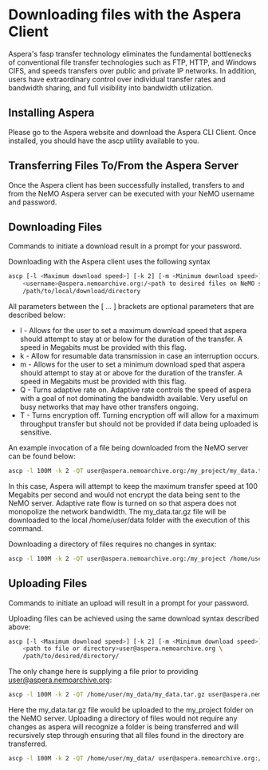 # Downloading files with the Aspera Client

Aspera's fasp transfer technology eliminates the fundamental bottlenecks of conventional file transfer technologies such as FTP, HTTP, and Windows CIFS, and speeds transfers over public and private IP networks. In addition, users have extraordinary control over individual transfer rates and bandwidth sharing, and full visibility into bandwidth utilization.

## Installing Aspera

Please go to the Aspera website and download the Aspera CLI Client. Once installed, you should have the ascp utility available to you.

## Transferring Files To/From the Aspera Server

Once the Aspera client has been successfully installed, transfers to and from the NeMO Aspera server can be executed with your NeMO username and password.

## Downloading Files

Commands to initiate a download result in a prompt for your password.

Downloading with the Aspera client uses the following syntax

```bash
ascp [-l <Maximum download speed>] [-k 2] [-m <Minimum download speed>] [-Q] [-T] \
    <username>@aspera.nemoarchive.org:/<path to desired files on NeMO server> \
    /path/to/local/download/directory
```

All parameters between the [ ... ] brackets are optional parameters that are described below:

* l - Allows for the user to set a maximum download speed that aspera should attempt to stay at or below for the duration of the transfer. A speed in Megabits must be provided with this flag.
* k - Allow for resumable data transmission in case an interruption occurs.
* m - Allows for the user to set a minimum download sped that aspera should attempt to stay at or above for the duration of the transfer. A speed in Megabits must be provided with this flag.
* Q - Turns adaptive rate on. Adaptive rate controls the speed of aspera with a goal of not dominating the bandwidth available. Very useful on busy networks that may have other transfers ongoing.
* T - Turns encryption off. Turning encryption off will allow for a maximum throughput transfer but should not be provided if data being uploaded is sensitive.

An example invocation of a file being downloaded from the NeMO server can be found below:

```bash
ascp -l 100M -k 2 -QT user@aspera.nemoarchive.org:/my_project/my_data.tar.gz /home/user/my_data/
```

In this case, Aspera will attempt to keep the maximum transfer speed at 100 Megabits per second and would not encrypt the data being sent to the NeMO server. Adaptive rate flow is turned on so that aspera does not monopolize the network bandwidth. The my_data.tar.gz file will be downloaded to the local /home/user/data folder with the execution of this command.

Downloading a directory of files requires no changes in syntax:

```bash
ascp -l 100M -k 2 -QT user@aspera.nemoarchive.org:/my_project /home/user/my_data/
```

## Uploading Files

Commands to initiate an upload will result in a prompt for your password.

Uploading files can be achieved using the same download syntax described above:

```bash
ascp [-l <Maximum download speed>] [-k 2] [-m <Minimum download speed>] [-Q] [-T] \
    <path to file or directory>user@aspera.nemoarchive.org \
    /path/to/desired/directory/
```

The only change here is supplying a file prior to providing user@aspera.nemoarchive.org:

```bash
ascp -l 100M -k 2 -QT /home/user/my_data/my_data.tar.gz user@aspera.nemoarchive.org:/my_project/
```

Here the my_data.tar.gz file would be uploaded to the my_project folder on the NeMO server. Uploading a directory of files would not require any changes as aspera will recognize a folder is being transferred and will recursively step through ensuring that all files found in the directory are transferred.

```bash
ascp -l 100M -k 2 -QT /home/user/my_data/ user@aspera.nemoarchive.org:/my_project/
```
